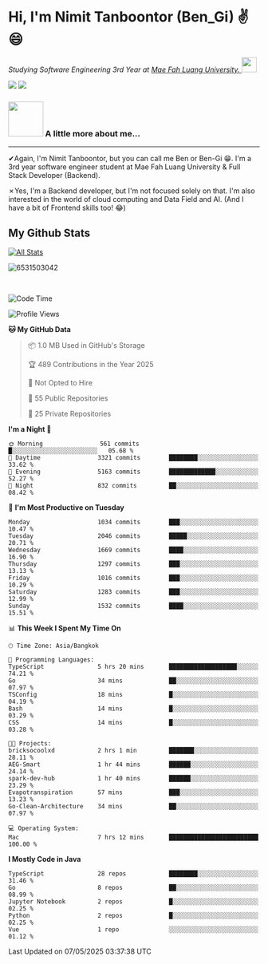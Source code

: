 # Hi, I'm Nimit Tanboontor (Ben_Gi) ✌😄
<p><em>Studying Software Engineering 3rd Year at <a href="https://en.mfu.ac.th/home.html"> Mae Fah Luang University.
</a><img src="https://media.giphy.com/media/WUlplcMpOCEmTGBtBW/giphy.gif" width="30"> </em></p>


[![](https://img.shields.io/badge/linkedin-%230077B5.svg?style=for-the-badge&logo=linkedin)]([https://www.linkedin.com/in/thanaphoom-babparn/](https://www.linkedin.com/in/nimit-tanbooutor-798139246/))
[![](https://img.shields.io/badge/Medium-12100E?style=for-the-badge&logo=medium&logoColor=white)](https://medium.com/@nimittanbooutor)

### <img src="https://media.giphy.com/media/VgCDAzcKvsR6OM0uWg/giphy.gif" width="70"> A little more about me...  

<hr> <!-- Horizontal line -->

&#10004;Again, I'm Nimit Tanboontor, but you can call me Ben or Ben-Gi 😁. I'm a 3rd year software engineer student at Mae Fah Luang University & Full Stack Developer (Backend).

&#10007;Yes, I'm a Backend developer, but I'm not focused solely on that. I'm also interested in the world of cloud computing and Data Field and AI. (And I have a bit of Frontend skills too! 😂)


## My Github Stats

[![All Stats](https://github-readme-stats.vercel.app/api?username=6531503042&show_icons=true&theme=algolia)](https://github.com/6531503042)

<p><img align="center" src="https://github-readme-streak-stats.herokuapp.com/?user=6531503042&" alt="6531503042" /></p>

<br />


<!--START_SECTION:waka-->
![Code Time](http://img.shields.io/badge/Code%20Time-525%20hrs%2038%20mins-blue)

![Profile Views](http://img.shields.io/badge/Profile%20Views-0-blue)

**🐱 My GitHub Data** 

> 📦 1.0 MB Used in GitHub's Storage 
 > 
> 🏆 489 Contributions in the Year 2025
 > 
> 🚫 Not Opted to Hire
 > 
> 📜 55 Public Repositories 
 > 
> 🔑 25 Private Repositories 
 > 
**I'm a Night 🦉** 

```text
🌞 Morning                561 commits         █░░░░░░░░░░░░░░░░░░░░░░░░   05.68 % 
🌆 Daytime                3321 commits        ████████░░░░░░░░░░░░░░░░░   33.62 % 
🌃 Evening                5163 commits        █████████████░░░░░░░░░░░░   52.27 % 
🌙 Night                  832 commits         ██░░░░░░░░░░░░░░░░░░░░░░░   08.42 % 
```
📅 **I'm Most Productive on Tuesday** 

```text
Monday                   1034 commits        ███░░░░░░░░░░░░░░░░░░░░░░   10.47 % 
Tuesday                  2046 commits        █████░░░░░░░░░░░░░░░░░░░░   20.71 % 
Wednesday                1669 commits        ████░░░░░░░░░░░░░░░░░░░░░   16.90 % 
Thursday                 1297 commits        ███░░░░░░░░░░░░░░░░░░░░░░   13.13 % 
Friday                   1016 commits        ███░░░░░░░░░░░░░░░░░░░░░░   10.29 % 
Saturday                 1283 commits        ███░░░░░░░░░░░░░░░░░░░░░░   12.99 % 
Sunday                   1532 commits        ████░░░░░░░░░░░░░░░░░░░░░   15.51 % 
```


📊 **This Week I Spent My Time On** 

```text
🕑︎ Time Zone: Asia/Bangkok

💬 Programming Languages: 
TypeScript               5 hrs 20 mins       ███████████████████░░░░░░   74.21 % 
Go                       34 mins             ██░░░░░░░░░░░░░░░░░░░░░░░   07.97 % 
TSConfig                 18 mins             █░░░░░░░░░░░░░░░░░░░░░░░░   04.19 % 
Bash                     14 mins             █░░░░░░░░░░░░░░░░░░░░░░░░   03.29 % 
CSS                      14 mins             █░░░░░░░░░░░░░░░░░░░░░░░░   03.28 % 

🐱‍💻 Projects: 
bricksocoolxd            2 hrs 1 min         ███████░░░░░░░░░░░░░░░░░░   28.11 % 
AEG-Smart                1 hr 44 mins        ██████░░░░░░░░░░░░░░░░░░░   24.14 % 
spark-dev-hub            1 hr 40 mins        ██████░░░░░░░░░░░░░░░░░░░   23.29 % 
Evapotranspiration       57 mins             ███░░░░░░░░░░░░░░░░░░░░░░   13.23 % 
Go-Clean-Architecture    34 mins             ██░░░░░░░░░░░░░░░░░░░░░░░   07.97 % 

💻 Operating System: 
Mac                      7 hrs 12 mins       █████████████████████████   100.00 % 
```

**I Mostly Code in Java** 

```text
TypeScript               28 repos            ████████░░░░░░░░░░░░░░░░░   31.46 % 
Go                       8 repos             ██░░░░░░░░░░░░░░░░░░░░░░░   08.99 % 
Jupyter Notebook         2 repos             █░░░░░░░░░░░░░░░░░░░░░░░░   02.25 % 
Python                   2 repos             █░░░░░░░░░░░░░░░░░░░░░░░░   02.25 % 
Vue                      1 repo              ░░░░░░░░░░░░░░░░░░░░░░░░░   01.12 % 
```




 Last Updated on 07/05/2025 03:37:38 UTC
<!--END_SECTION:waka-->
